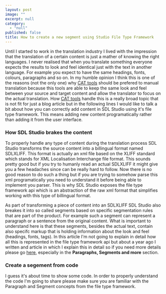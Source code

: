 ```yaml
---
layout: post
image: ""
excerpt: null
category: 
  - "null"
published: false
title: How to create a new segment using Studio File Type Framework
---
```



<p class="dropcap">Until I started to work in the translation industry I lived with the impression that the translation of a certain content is just a mather of knowing the right languages. I never realised that when you translate something everyone expects the results to look and feel identical just with the text in another language. For example you expect to have the same headings, fonts, colours, paragraphs and so on. In my humble opinion I think this is one of the reasons (not the only one) why <a href="http://www.translationzone.com/products/cat-tools/" target="_blank">CAT tools</a> should be prefered to manual translation because this tools are able to keep the same look and feel between your source and target content and allow the translator to focus on the actual translation. How <a href="http://www.translationzone.com/products/cat-tools/" target="_blank">CAT tools</a> handle this is a really broad topic that is not fit for just a blog article but in the following lines I would like to talk a bit about how you can correctly add content in SDL Studio using it's file type framework. This means adding new content programatically rather than adding it from the user interface.</p>

### How SDL Studio brakes the content

To properly handle any type of content during the translation process SDL Studio transforms the source content into a billingual format named SDLXLIFF. This format is actually an xml file based on the XLIFF standard which stands for XML Localisation Interchange file format. This sounds pretty good but if you try to humanly read an actual SDLXLIFF it might give you a few headaches since can be really hard to follow. Now there is no good reason to do such a thing but if you are trying to somehow parse this xml programatically you need to understand it before being able to implement you parser. This is why SDL Studio exposes the file type framework api which is an abstraction of the raw xml format that simplifies working with this type of billingual format.

As part of transforming a piece of content into an SDLXLIFF SDL Studio also breakes it into so called segments based on specific segmentation rules that are part of the product. For example such a segment can represent a paragraph or a sentence from the original content. What is important to understand here is that these segments, besides the actual text, contain also specifc markup that is holding information about the look and feel (headings, fonts, tags). In this article I'm not going to explain in detail how all this is represented in the file type framework api but about a year ago I written and article in which I explain this in detail so if you need more details please go [here](http://romuluscrisan.com/sdl%20studio/2015/01/06/How%20to%20access%20segment%20tags%20using%20Studio%20File%20Type%20Framework%20.html#paragraphs-segments-and-more), especially in the **Paragraphs, Segments and more** section.

### Create a segement from code

I guess it's about time to show some code. In order to properly understand the code I'm going to share please make sure you are familiar with the Paragraph and Segment concepts from the file type framework.

